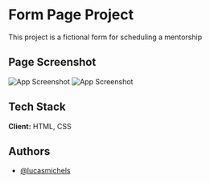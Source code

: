 
# Form Page Project

This project is a fictional form for scheduling a mentorship

## Page Screenshot

![App Screenshot](https://i.imgur.com/LZDUAmf.png)
![App Screenshot](https://i.imgur.com/2DLc20H.png)



## Tech Stack

**Client:** HTML, CSS

## Authors

- [@lucasmichels](https://www.github.com/lucasmichels)